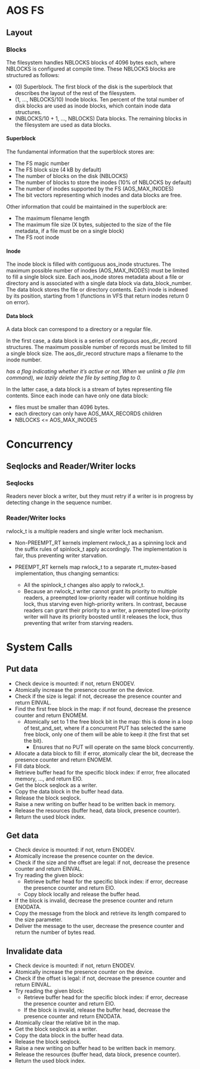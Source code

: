 # AOS FS #

## Layout ##

### Blocks ###

The filesystem handles NBLOCKS blocks of 4096 bytes each, where NBLOCKS is configured at compile time. These NBLOCKS
blocks are structured as follows:

* (0) Superblock. The first block of the disk is the superblock that describes the layout of the rest of the filesystem.
* (1, ..., NBLOCKS/10) Inode blocks. Ten percent of the total number of disk blocks are used as inode blocks, which contain inode data structures.
* (NBLOCKS/10 + 1, ..., NBLOCKS) Data blocks. The remaining blocks in the filesystem are used as data blocks.

#### Superblock ####

The fundamental information that the superblock stores are:
* The FS magic number
* The FS block size (4 kB by default)
* The number of blocks on the disk (NBLOCKS) 
* The number of blocks to store the inodes (10% of NBLOCKS by default)
* The number of inodes supported by the FS (AOS_MAX_INODES)
* The bit vectors representing which inodes and data blocks are free.

Other information that could be maintained in the superblock are:
* The maximum filename length
* The maximum file size (X bytes, subjected to the size of the file metadata, if a file must be on a single block)
* The FS root inode

#### Inode ####

The inode block is filled with contiguous aos_inode structures. The maximum possible number of inodes (AOS_MAX_INODES) 
must be limited to fill a single block size. Each aos_inode stores metadata about a file or directory and is associated 
with a single data block via data_block_number. The data block stores the file or directory contents. 
Each inode is indexed by its position, starting from 1 (functions in VFS that return inodes return 0 on error).

#### Data block ####

A data block can correspond to a directory or a regular file.

In the first case, a data block is a series of contiguous aos_dir_record structures.
The maximum possible number of records must be limited to fill a single block size.
The aos_dir_record structure maps a filename to the inode number. 

*has a flag indicating whether it’s active or not. When we unlink a file (rm command), we lazily delete the file by setting flag to 0.*

In the latter case, a data block is a stream of bytes representing file contents. 
Since each inode can have only one data block:
* files must be smaller than 4096 bytes.
* each directory can only have AOS_MAX_RECORDS children
* NBLOCKS <= AOS_MAX_INODES

# Concurrency #

## Seqlocks and Reader/Writer locks ##

### Seqlocks ### 

Readers never block a writer, but they must retry if a writer is in progress by detecting change in the sequence number.

### Reader/Writer locks ###

rwlock_t is a multiple readers and single writer lock mechanism.

* Non-PREEMPT_RT kernels implement rwlock_t as a spinning lock and the suffix rules of spinlock_t apply accordingly. 
The implementation is fair, thus preventing writer starvation.

* PREEMPT_RT kernels map rwlock_t to a separate rt_mutex-based implementation, thus changing semantics:
  * All the spinlock_t changes also apply to rwlock_t. 
  * Because an rwlock_t writer cannot grant its priority to multiple readers, a preempted low-priority reader will 
  continue holding its lock, thus starving even high-priority writers. In contrast, because readers can grant their 
  priority to a writer, a preempted low-priority writer will have its priority boosted until it releases the lock, 
  thus preventing that writer from starving readers.

# System Calls #

## Put data ##

* Check device is mounted: if not, return ENODEV.
* Atomically increase the presence counter on the device.
* Check if the size is legal: if not, decrease the presence counter and return EINVAL.
* Find the first free block in the map: if not found, decrease the presence counter and return ENOMEM.
  * Atomically set to 1 the free block bit in the map: this is done in a loop of test_and_set, where if a concurrent PUT
    has selected the same free block, only one of them will be able to keep it (the first that set the bit).
    * Ensures that no PUT will operate on the same block concurrently.
* Allocate a data block to fill: if error, atomically clear the bit, decrease the presence counter and return ENOMEM.
* Fill data block.
* Retrieve buffer head for the specific block index: if error, free allocated memory, ..., and return EIO.
* Get the block seqlock as a writer.
* Copy the data block in the buffer head data.
* Release the block seqlock.
* Raise a new writing on buffer head to be written back in memory.
* Release the resources (buffer head, data block, presence counter).
* Return the used block index.

## Get data ##

* Check device is mounted: if not, return ENODEV.
* Atomically increase the presence counter on the device.
* Check if the size and the offset are legal: if not, decrease the presence counter and return EINVAL.
* Try reading the given block:
  * Retrieve buffer head for the specific block index: if error, decrease the presence counter and return EIO.
  * Copy block locally and release the buffer head.
* If the block is invalid, decrease the presence counter and return ENODATA.
* Copy the message from the block and retrieve its length compared to the size parameter.
* Deliver the message to the user, decrease the presence counter and return the number of bytes read.

## Invalidate data ##

* Check device is mounted: if not, return ENODEV.
* Atomically increase the presence counter on the device.
* Check if the offset is legal: if not, decrease the presence counter and return EINVAL.
* Try reading the given block: 
  * Retrieve buffer head for the specific block index: if error, decrease the presence counter and return EIO.
  * If the block is invalid, release the buffer head, decrease the presence counter and return ENODATA.
* Atomically clear the relative bit in the map.
* Get the block seqlock as a writer.
* Copy the data block in the buffer head data.
* Release the block seqlock.
* Raise a new writing on buffer head to be written back in memory.
* Release the resources (buffer head, data block, presence counter).
* Return the used block index.

